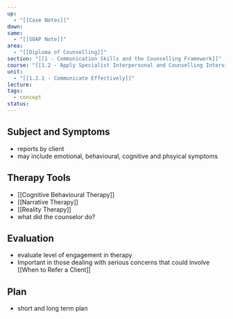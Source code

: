 ```yaml
---
up:
  - "[[Case Notes]]"
down: 
same:
  - "[[SOAP Note]]"
area:
  - "[[Diploma of Counselling]]"
section: "[[1 - Communication Skills and the Counselling Framework]]"
course: "[[1.2 - Apply Specialist Interpersonal and Counselling Interview Skills]]"
unit:
  - "[[1.2.1 - Communicate Effectively]]"
lecture: 
tags:
  - concept
status: 
---
```

## Subject and Symptoms
- reports by client
- may include emotional, behavioural, cognitive and phsyical symptoms
## Therapy Tools
- [[Cognitive Behavioural Therapy]]
- [[Narrative Therapy]]
- [[Reality Therapy]]
- what did the counselor do?

## Evaluation
- evaluate level of engagement in therapy
- Important in those dealing with serious concerns that could involve [[When to Refer a Client]]

## Plan
- short and long term plan